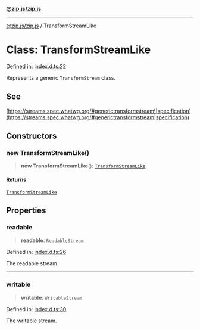 [**@zip.js/zip.js**](../README.md)

***

[@zip.js/zip.js](../globals.md) / TransformStreamLike

# Class: TransformStreamLike

Defined in: [index.d.ts:22](https://github.com/gildas-lormeau/zip.js/blob/be8a40fccb32dc320b3cf56a5faf9a609e60a6cb/index.d.ts#L22)

Represents a generic `TransformStream` class.

## See

[https://streams.spec.whatwg.org/#generictransformstream\|specification](https://streams.spec.whatwg.org/#generictransformstream|specification)

## Constructors

### new TransformStreamLike()

> **new TransformStreamLike**(): [`TransformStreamLike`](TransformStreamLike.md)

#### Returns

[`TransformStreamLike`](TransformStreamLike.md)

## Properties

### readable

> **readable**: `ReadableStream`

Defined in: [index.d.ts:26](https://github.com/gildas-lormeau/zip.js/blob/be8a40fccb32dc320b3cf56a5faf9a609e60a6cb/index.d.ts#L26)

The readable stream.

***

### writable

> **writable**: `WritableStream`

Defined in: [index.d.ts:30](https://github.com/gildas-lormeau/zip.js/blob/be8a40fccb32dc320b3cf56a5faf9a609e60a6cb/index.d.ts#L30)

The writable stream.
